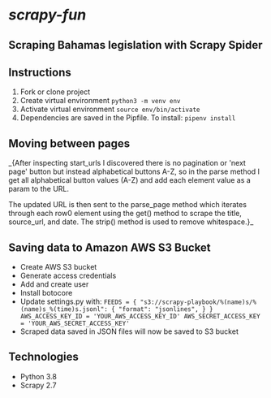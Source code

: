 # _scrapy-fun_



## Scraping Bahamas legislation with Scrapy Spider

## Instructions

1. Fork or clone project
2. Create virtual environment
    ``` python3 -m venv env ```
3. Activate virtual environment 
    ``` source env/bin/activate ```
4. Dependencies are saved in the Pipfile. To install:
    ``` pipenv install ```


## Moving between pages

_{After inspecting start_urls I discovered there is no pagination or 'next page'
 button but instead alphabetical buttons A-Z, so in the parse method I get all
 alphabetical button values (A-Z) and add each element value as a param to the URL.

The updated URL is then sent to the parse_page method which iterates through each
row0 element using the get() method to scrape the title, source_url, and date. The
strip() method is used to remove whitespace.}_

## Saving data to Amazon AWS S3 Bucket

* Create AWS S3 bucket
* Generate access credentials
* Add and create user
* Install botocore
* Update settings.py with:
      ```FEEDS = {
         "s3://scrapy-playbook/%(name)s/%(name)s_%(time)s.jsonl": {
         "format": "jsonlines",
         }
      }
      AWS_ACCESS_KEY_ID = 'YOUR_AWS_ACCESS_KEY_ID'
      AWS_SECRET_ACCESS_KEY = 'YOUR_AWS_SECRET_ACCESS_KEY'```
* Scraped data saved in JSON files will now be saved to S3 bucket


## Technologies

* Python 3.8
* Scrapy 2.7